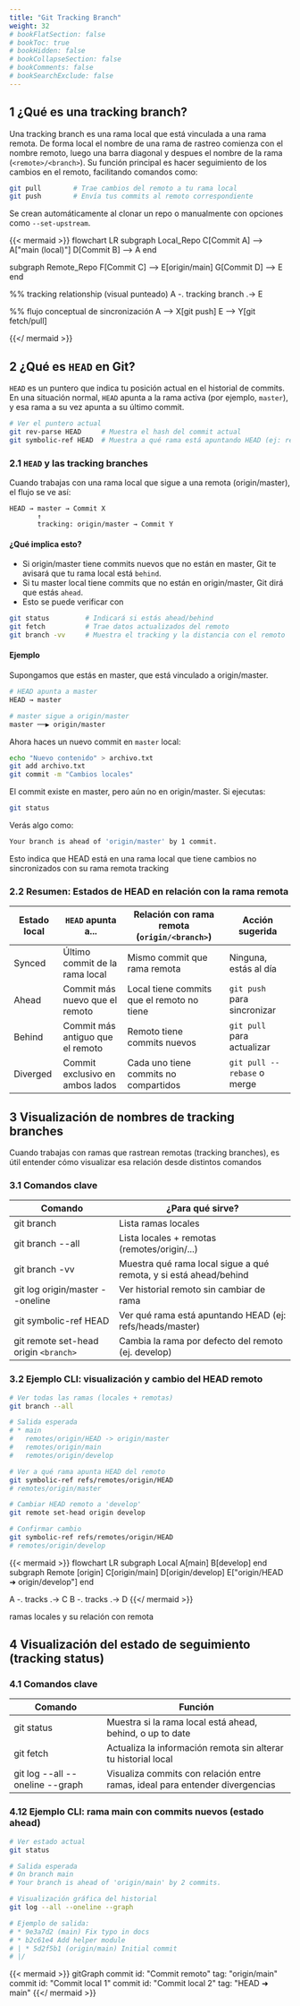 ```yaml
---
title: "Git Tracking Branch"
weight: 32
# bookFlatSection: false
# bookToc: true
# bookHidden: false
# bookCollapseSection: false
# bookComments: false
# bookSearchExclude: false
---
```


## **1 ¿Qué es una tracking branch?**

Una tracking branch es una rama local que está vinculada a una rama remota. De forma local el nombre de una rama de rastreo comienza con el nombre remoto, luego una barra diagonal y despues el nombre de la rama (`<remote>/<branch>`). Su función principal es hacer seguimiento de los cambios en el remoto, facilitando comandos como:

```bash
git pull        # Trae cambios del remoto a tu rama local
git push        # Envía tus commits al remoto correspondiente
```

Se crean automáticamente al clonar un repo o manualmente con opciones como `--set-upstream`.

{{< mermaid >}}
flowchart LR
  subgraph Local_Repo
    C[Commit A] --> A["main (local)"]
    D[Commit B] --> A
  end

  subgraph Remote_Repo
    F[Commit C] --> E[origin/main]
    G[Commit D] --> E
  end

  %% tracking relationship (visual punteado)
  A -. tracking branch .-> E

  %% flujo conceptual de sincronización
  A --> X[git push]
  E --> Y[git fetch/pull]

{{</ mermaid >}}

## **2 ¿Qué es `HEAD` en Git?**

`HEAD` es un puntero que indica tu posición actual en el historial de commits. En una situación normal, `HEAD` apunta a la rama activa (por ejemplo, `master`), y esa rama a su vez apunta a su último commit.

```bash
# Ver el puntero actual
git rev-parse HEAD     # Muestra el hash del commit actual
git symbolic-ref HEAD  # Muestra a qué rama está apuntando HEAD (ej: refs/heads/master)
```

### 2.1 `HEAD` y las tracking branches

Cuando trabajas con una rama local que sigue a una remota (origin/master), el flujo se ve así:

```tpl
HEAD → master → Commit X
       ↑
       tracking: origin/master → Commit Y
```

#### ¿Qué implica esto?

- Si origin/master tiene commits nuevos que no están en master, Git te avisará que tu rama local está `behind`.
- Si tu master local tiene commits que no están en origin/master, Git dirá que estás `ahead`.
- Esto se puede verificar con

```bash
git status         # Indicará si estás ahead/behind
git fetch          # Trae datos actualizados del remoto
git branch -vv     # Muestra el tracking y la distancia con el remoto
```

#### Ejemplo

Supongamos que estás en master, que está vinculado a origin/master.

```bash
# HEAD apunta a master
HEAD → master

# master sigue a origin/master
master ──▶ origin/master
```

Ahora haces un nuevo commit en `master` local:

```bash
echo "Nuevo contenido" > archivo.txt
git add archivo.txt
git commit -m "Cambios locales"
```

El commit existe en master, pero aún no en origin/master. Si ejecutas:

```bash
git status
```

Verás algo como:

```bash
Your branch is ahead of 'origin/master' by 1 commit.
```

Esto indica que HEAD está en una rama local que tiene cambios no sincronizados con su rama remota tracking

### 2.2 Resumen: Estados de HEAD en relación con la rama remota

| Estado local     | `HEAD` apunta a... | Relación con rama remota (`origin/<branch>`) | Acción sugerida               |
|------------------|---------------------|----------------------------------------------|-------------------------------|
| Synced           | Último commit de la rama local  | Mismo commit que rama remota                | Ninguna, estás al día         |
| Ahead            | Commit más nuevo que el remoto  | Local tiene commits que el remoto no tiene  | `git push` para sincronizar   |
| Behind           | Commit más antiguo que el remoto| Remoto tiene commits nuevos                 | `git pull` para actualizar    |
| Diverged         | Commit exclusivo en ambos lados | Cada uno tiene commits no compartidos       | `git pull --rebase` o merge   |

## 3 **Visualización de nombres de tracking branches**

Cuando trabajas con ramas que rastrean remotas (tracking branches), es útil entender cómo visualizar esa relación desde distintos comandos

### 3.1 Comandos clave

| Comando | ¿Para qué sirve? |
|------------------|---------------------|
| git branch | Lista ramas locales |
| git branch --all | Lista locales + remotas (remotes/origin/...) |
| git branch -vv | Muestra qué rama local sigue a qué remota, y si está ahead/behind |
| git log origin/master --oneline | Ver historial remoto sin cambiar de rama |
| git symbolic-ref HEAD | Ver qué rama está apuntando HEAD (ej: refs/heads/master) |
| git remote set-head origin `<branch>` | Cambia la rama por defecto del remoto (ej. develop) |

### 3.2 Ejemplo CLI: visualización y cambio del HEAD remoto

```bash
# Ver todas las ramas (locales + remotas)
git branch --all

# Salida esperada
# * main
#   remotes/origin/HEAD -> origin/master
#   remotes/origin/main
#   remotes/origin/develop

# Ver a qué rama apunta HEAD del remoto
git symbolic-ref refs/remotes/origin/HEAD
# remotes/origin/master

# Cambiar HEAD remoto a 'develop'
git remote set-head origin develop

# Confirmar cambio
git symbolic-ref refs/remotes/origin/HEAD
# remotes/origin/develop
```

{{< mermaid >}}
flowchart LR
  subgraph Local
    A[main]
    B[develop]
  end
  subgraph Remote [origin]
    C[origin/main]
    D[origin/develop]
    E["origin/HEAD ➜ origin/develop"]
  end

  A -. tracks .-> C
  B -. tracks .-> D
{{</ mermaid >}}

ramas locales y su relación con remota

## 4 **Visualización del estado de seguimiento (tracking status)**

### 4.1 Comandos clave

| Comando | Función |
|------------------|---------------------|
| git status | Muestra si la rama local está ahead, behind, o up to date |
| git fetch | Actualiza la información remota sin alterar tu historial local |
| git log --all --oneline --graph | Visualiza commits con relación entre ramas, ideal para entender divergencias |

### 4.12 Ejemplo CLI: rama main con commits nuevos (estado ahead)

```bash
# Ver estado actual
git status

# Salida esperada
# On branch main
# Your branch is ahead of 'origin/main' by 2 commits.

# Visualización gráfica del historial
git log --all --oneline --graph

# Ejemplo de salida:
# * 9e3a7d2 (main) Fix typo in docs
# * b2c61e4 Add helper module
# | * 5d2f5b1 (origin/main) Initial commit
# |/
```

{{< mermaid >}}
gitGraph
   commit id: "Commit remoto" tag: "origin/main"
   commit id: "Commit local 1"
   commit id: "Commit local 2" tag: "HEAD ➜ main"
{{</ mermaid >}}
